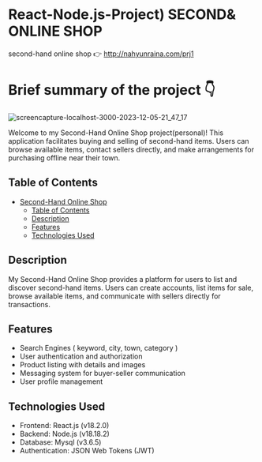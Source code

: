 # React-Node.js-Project) SECOND& ONLINE SHOP
second-hand online shop
👉 http://nahyunraina.com/prj1

# Brief summary of the project 👇 
![screencapture-localhost-3000-2023-12-05-21_47_17](https://github.com/skgus5598/react-nodejs_OnlineShop/assets/78111263/05dd5a52-11bc-4b00-bc8f-ebdd5aeb0a91)


Welcome to my Second-Hand Online Shop project(personal)! This application facilitates buying and selling of second-hand items. Users can browse available items, contact sellers directly, and make arrangements for purchasing offline near their town.

## Table of Contents

- [Second-Hand Online Shop](#second-hand-online-shop)
  - [Table of Contents](#table-of-contents)
  - [Description](#description)
  - [Features](#features)
  - [Technologies Used](#technologies-used)

## Description

My Second-Hand Online Shop provides a platform for users to list and discover second-hand items. Users can create accounts, list items for sale, browse available items, and communicate with sellers directly for transactions.

## Features
- Search Engines ( keyword, city, town, category )
- User authentication and authorization 
- Product listing with details and images
- Messaging system for buyer-seller communication
- User profile management

## Technologies Used

- Frontend: React.js (v18.2.0)
- Backend: Node.js (v18.18.2)
- Database: Mysql (v3.6.5)
- Authentication: JSON Web Tokens (JWT)



